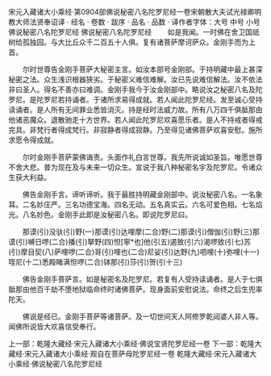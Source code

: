 宋元入藏诸大小乘经·第0904部佛说秘密八名陀罗尼经一卷宋朝散大夫试光禄卿明教大师法贤奉诏译
· 经名 · 卷数 · 跋序
· 品名 · 品数 · 译作者字体：大号 中号 小号
佛说秘密八名陀罗尼经
佛说秘密八名陀罗尼经
　　如是我闻。一时佛在舍卫国祇树给孤独园。与大比丘众千二百五十人俱。复有诸菩萨摩诃萨众。金刚手而为上首。

　　尔时世尊告金刚手菩萨大秘密主言。如汝本部号金刚部。于持明藏中最上甚深秘密之法。众生浅识根器狭劣。于秘密义难信难解。汝已先说难信解法。汝不依法非曰圣人。得名不善亦曰难调。金刚手我今于汝金刚部中。略说汝之秘密八名及陀罗尼。是陀罗尼若持诵者。于诸所求易得成就。若人闻此陀罗尼经。发至诚心受持读诵者。是人所有无间罪业悉皆消灭。持是经时法威力故。所有八万四千俱胝那由他诸恶魔众。退散驰走十方世界。若人闻此陀罗尼欢喜愿乐者。是人不持戒者得戒完具。非梵行者得成梵行。非寂静者得成寂静。乃至得见诸佛菩萨欢喜安慰。施所求愿令得成就。

　　尔时金刚手菩萨蒙佛诲责。头面作礼白言世尊。我先所说诚如圣旨。唯愿世尊不舍大悲。普为现在及与未来一切众生。宣说于我八种秘密名宇及陀罗尼。令诸众生获大利益。

　　佛告金刚手言。谛听谛听。我于最胜持明藏金刚部中。说汝秘密八名。一名象耳。二名妙庄严。三名功德宝海。四名无动。五名真实云。六名可爱色相。七名焰光。八名妙色。金刚手此即是汝秘密八名。即说陀罗尼曰。

　　那谟(引)没驮(引)野(一)那谟(引)达哩摩(二合)野(二)那谟(引)僧伽(引)野(三)那谟(引)嚩日啰(二合)播(引)拏野(四)怛[寧*也]他(引五)遏致(引六)渴啰致(引七)苏(引)摩目契(八)萨哩啰(二合)哥(引)哩也(二合)尼娑(引)达野(九)呬哩(十)弥哩(十一)咥尼(十二)悉殿睹满怛啰(二合)钵那(引)莎(引)贺(引十三)

　　佛告金刚手菩萨言。如是秘密名及陀罗尼。若复有人受持读诵者。是人于七俱胝那由他百千劫不堕地狱临命终时诸佛菩萨。现身面前安慰说法。命终之后生兜率陀天。

　　佛说是经已。金刚手菩萨等诸菩萨。及一切世间天人阿修罗乾闼婆人非人等。闻佛所说皆大欢喜信受奉行。

上一部：乾隆大藏经·宋元入藏诸大小乘经·佛说宝贤陀罗尼经一卷
下一部：乾隆大藏经·宋元入藏诸大小乘经·观自在菩萨母陀罗尼经一卷
乾隆大藏经·宋元入藏诸大小乘经·佛说秘密八名陀罗尼经